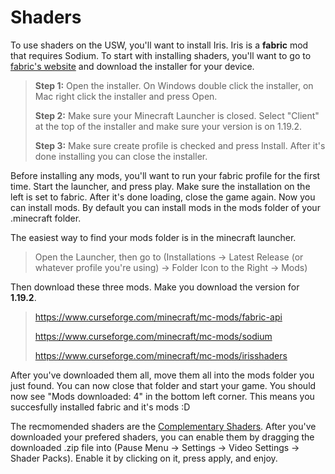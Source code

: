 # Shaders

To use shaders on the USW, you'll want to install Iris. Iris is a __fabric__ mod that requires Sodium.
To start with installing shaders, you'll want to go to [fabric's website](https://fabricmc.net/use/installer/) and download the installer for your device.

> **Step 1:** Open the installer. On Windows double click the installer, on Mac right click the installer and press Open.
> 
> **Step 2:** Make sure your Minecraft Launcher is closed. Select "Client" at the top of the installer and make sure your version is on 1.19.2.
> 
> **Step 3:** Make sure create profile is checked and press Install. After it's done installing you can close the installer.

Before installing any mods, you'll want to run your fabric profile for the first time. Start the launcher, and press play. Make sure the installation on the left is set to fabric.
After it's done loading, close the game again. Now you can install mods. By default you can install mods in the mods folder of your .minecraft folder.

The easiest way to find your mods folder is in the minecraft launcher.
> Open the Launcher, then go to (Installations -> Latest Release (or whatever profile you're using) -> Folder Icon to the Right -> Mods)

Then download these three mods. Make you download the version for __1.19.2__.
> https://www.curseforge.com/minecraft/mc-mods/fabric-api
> 
> https://www.curseforge.com/minecraft/mc-mods/sodium
> 
> https://www.curseforge.com/minecraft/mc-mods/irisshaders

After you've downloaded them all, move them all into the mods folder you just found. You can now close that folder and start your game.
You should now see "Mods downloaded: 4" in the bottom left corner. This means you succesfully installed fabric and it's mods :D

The recmomended shaders are the [Complementary Shaders](https://www.curseforge.com/minecraft/customization/complementary-shaders).
After you've downloaded your prefered shaders, you can enable them by dragging the downloaded .zip file into (Pause Menu -> Settings -> Video Settings -> Shader Packs).
Enable it by clicking on it, press apply, and enjoy.
